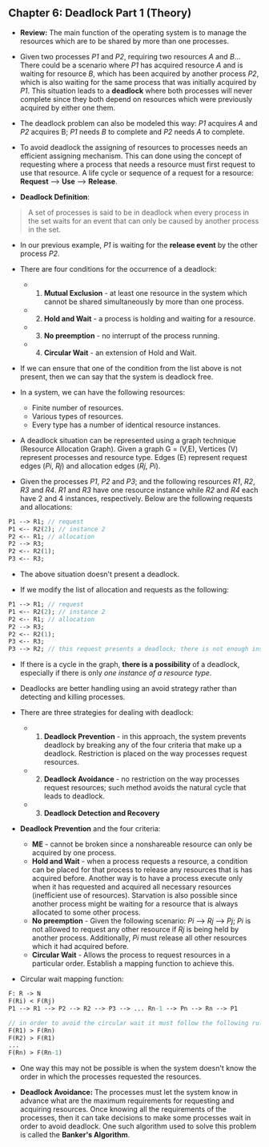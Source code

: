 ## Chapter 6: Deadlock Part 1 (Theory)

- __Review:__ The main function of the operating system is to manage the resources which are to be shared by more than one processes. 

- Given two processes _P1_ and _P2_, requiring two resources _A_ and _B_... There could be a scenario where _P1_ has acquired resource _A_ and is waiting for resource _B_, which has been acquired by another process _P2_, which is also waiting for the same process that was initially acquired by _P1_. This situation leads to a __deadlock__ where both processes will never complete since they both depend on resources which were previously acquired by either one them. 

- The deadlock problem can also be modeled this way: _P1_ acquires _A_ and _P2_ acquires B; _P1_ needs _B_ to complete and _P2_ needs _A_ to complete. 

- To avoid deadlock the assigning of resources to processes needs an efficient assigning mechanism. This can done using the concept of requesting where a process that needs a resource must first request to use that resource. A life cycle or sequence of a request for a resource: __Request__ --> __Use__ --> __Release__.

- __Deadlock Definition__:
> A set of processes is said to be in deadlock when every process in the set waits for an event that can only be caused by another process in the set.

- In our previous example, _P1_ is waiting for the __release event__ by the other process _P2_.

- There are four conditions for the occurrence of a deadlock:
    - 1. __Mutual Exclusion__ - at least one resource in the system which cannot be shared simultaneously by more than one process.
    - 2. __Hold and Wait__ - a process is holding and waiting for a resource.
    - 3. __No preemption__ - no interrupt of the process running.
    - 4. __Circular Wait__ - an extension of Hold and Wait. 

- If we can ensure that one of the condition from the list above is not present, then we can say that the system is deadlock free. 

- In a system, we can have the following resources:
    + Finite number of resources.
    + Various types of resources.
    + Every type has a number of identical resource instances.

- A deadlock situation can be represented using a graph technique (Resource Allocation Graph). Given a graph G = (V,E), Vertices (V) represent processes and resource type. Edges (E) represent request edges (_Pi_, _Rj_) and allocation edges (_Rj_, _Pi_). 

- Given the processes _P1_, _P2_ and _P3_; and the following resources _R1_, _R2_, _R3_ and _R4_. _R1_ and _R3_ have one resource instance while _R2_ and _R4_ each have 2 and 4 instances, respectively. Below are the following requests and allocations:

```Pascal
P1 --> R1; // request
P1 <-- R2(2); // instance 2
P2 <-- R1; // allocation
P2 --> R3;
P2 <-- R2(1);
P3 <-- R3;
```

- The above situation doesn't present a deadlock.

- If we modify the list of allocation and requests as the following:

```Pascal
P1 --> R1; // request
P1 <-- R2(2); // instance 2
P2 <-- R1; // allocation
P2 --> R3;
P2 <-- R2(1);
P3 <-- R3;
P3 --> R2; // this request presents a deadlock; there is not enough instances in R2
```

- If there is a cycle in the graph, __there is a possibility__ of a deadlock, especially if there is only _one instance of a resource type_. 

- Deadlocks are better handling using an avoid strategy rather than detecting and killing processes. 

- There are three strategies for dealing with deadlock:
  + 1. __Deadlock Prevention__ - in this approach, the system prevents deadlock by breaking any of the four criteria that make up a deadlock. Restriction is placed on the way processes request resources. 
  + 2. __Deadlock Avoidance__ - no restriction on the way processes request resources; such method avoids the natural cycle that leads to deadlock. 
  + 3. __Deadlock Detection and Recovery__


- __Deadlock Prevention__ and the four criteria:
  + __ME__ - cannot be broken since a nonshareable resource can only be acquired by one process.
  + __Hold and Wait__ - when a process requests a resource, a condition can be placed for that process to release any resources that is has acquired before. Another way is to have a process execute only when it has requested and acquired all necessary resources (inefficient use of resources). Starvation is also possible since another process might be waiting for a resource that is always allocated to some other process.
  + __No preemption__ - Given the following scenario: _Pi_ --> _Rj_ --> _Pj_; _Pi_ is not allowed to request any other resource if _Rj_ is being held by another process. Additionally, _Pi_ must release all other resources which it had acquired before. 
  + __Circular Wait__ - Allows the process to request resources in a particular order. Establish a mapping function to achieve this. 

- Circular wait mapping function:

```Pascal
F: R -> N
F(Ri) < F(Rj)
P1 --> R1 --> P2 --> R2 --> P3 --> ... Rn-1 --> Pn --> Rn --> P1

// in order to avoid the circular wait it must follow the following rules
F(R1) > F(Rn)
F(R2) > F(R1)
...
F(Rn) > F(Rn-1)
```

- One way this may not be possible is when the system doesn't know the order in which the processes requested the resources. 

- __Deadlock Avoidance:__ The processes must let the system know in advance what are the maximum requirements for requesting and acquiring resources. Once knowing all the requirements of the processes, then it can take decisions to make some processes wait in order to avoid deadlock. One such algorithm used to solve this problem is called the __Banker's Algorithm__.